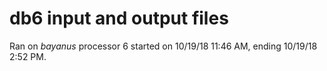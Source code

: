 # db6 input and output files
Ran on _bayanus_ processor 6 started on 10/19/18 11:46 AM, ending 10/19/18 2:52 PM.
